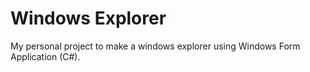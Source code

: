 # Windows Explorer
My personal project to make a windows explorer using Windows Form Application (C#).

